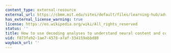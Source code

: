 ```yaml
---
content_type: external-resource
external_url: https://cbmm.mit.edu/sites/default/files/learning-hub/advantages_of_decoding.pdf
has_external_license_warning: true
license: https://en.wikipedia.org/wiki/All_rights_reserved
status: ''
title: How to use decoding analyses to understand neural content and coding (PDF)
uid: f873fa92-1ae7-4578-a7af-334159abbd88
wayback_url: ''
---
```

